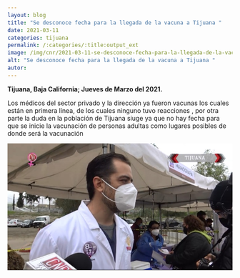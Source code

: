 ```yaml
---
layout: blog
title: "Se desconoce fecha para la llegada de la vacuna a Tijuana "
date: 2021-03-11
categories: tijuana
permalink: /:categories/:title:output_ext
image: /img/cnr/2021-03-11-se-desconoce-fecha-para-la-llegada-de-la-vacuna-a-tijuana.jpg
alt: "Se desconoce fecha para la llegada de la vacuna a Tijuana "
autor:
---
```


**Tijuana, Baja California; Jueves de Marzo del 2021.** 

Los médicos del sector privado  y la dirección ya fueron vacunas los cuales están en primera línea, de los cuales ninguno tuvo reacciones , por otra parte la duda en la población de Tijuana siuge ya que no hay fecha para que se inicie la vacunación de personas adultas como lugares posibles de donde será la vacunación

<div id="carouselExampleSlidesOnly" class="carousel slide" data-ride="carousel">
  <div class="carousel-inner">
    <div class="carousel-item active">
       <img class="d-block w-100" src="/img/cnr/2021-03-11-se-desconoce-fecha-para-la-llegada-de-la-vacuna-a-tijuana.jpg" loading="lazy"  alt="Se desconoce fecha para la llegada de la vacuna a Tijuana ">
    </div>
  </div>
</div>